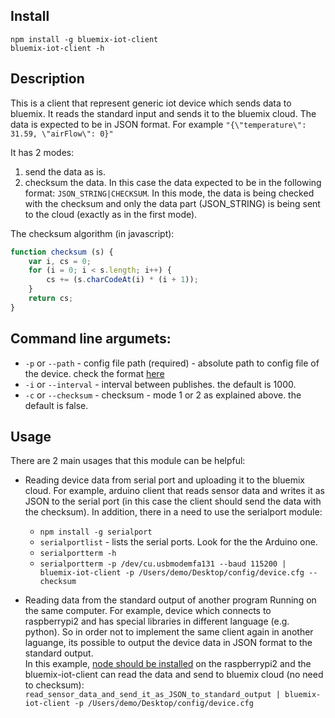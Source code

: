 ## Install

`npm install -g bluemix-iot-client`  
`bluemix-iot-client -h`

## Description

This is a client that represent generic iot device which sends data to bluemix.
It reads the standard input and sends it to the bluemix cloud.
The data is expected to be in JSON format. For example `"{\"temperature\": 31.59, \"airFlow\": 0}"`

It has 2 modes:  
1. send the data as is.  
2. checksum the data. In this case the data expected to be in the following format: `JSON_STRING|CHECKSUM`. In this mode, the data is being checked with the checksum and only the data part (JSON_STRING) is being sent to the cloud (exactly as in the first mode).  

The checksum algorithm (in javascript):
```javascript
function checksum (s) {
    var i, cs = 0;
    for (i = 0; i < s.length; i++) {
        cs += (s.charCodeAt(i) * (i + 1));
    }
    return cs;
}
```

## Command line argumets:

* `-p` or `--path` - config file path (required) - absolute path to config file of the device. check the format [here](https://docs.internetofthings.ibmcloud.com/nodejs/node-js_devices.html#/using-a-configuration-file#using-a-configuration-file)
* `-i` or `--interval` - interval between publishes. the default is 1000.
* `-c` or `--checksum` - checksum - mode 1 or 2 as explained above. the default is false.

## Usage

There are 2 main usages that this module can be helpful:

* Reading device data from serial port and uploading it to the bluemix cloud. For example, arduino client that reads sensor data and writes it as JSON to the serial port (in this case the client should send the data with the checksum).
In addition, there in a need to use the serialport module:
    - `npm install -g serialport`
    - `serialportlist` - lists the serial ports. Look for the the Arduino one.
    - `serialportterm -h`
    - `serialportterm -p /dev/cu.usbmodemfa131 --baud 115200 | bluemix-iot-client -p /Users/demo/Desktop/config/device.cfg --checksum`

* Reading data from the standard output of another program Running on the same computer. For example, device which connects to raspberrypi2 and has special libraries in different language (e.g. python). So in order not to implement the same client again in another laguange, its possible to output the device data in JSON format to the standard output.  
In this example, [node should be installed](https://learn.adafruit.com/node-embedded-development/installing-node-dot-js) on the raspberrypi2 and the bluemix-iot-client can read the data and send to bluemix cloud (no need to checksum):
`read_sensor_data_and_send_it_as_JSON_to_standard_output | bluemix-iot-client -p /Users/demo/Desktop/config/device.cfg`